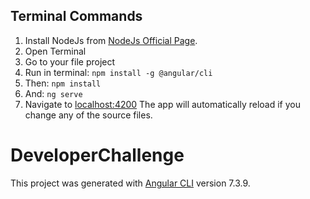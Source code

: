 
## Terminal Commands

1. Install NodeJs from [NodeJs Official Page](https://nodejs.org/en).
2. Open Terminal
3. Go to your file project
4. Run in terminal: ```npm install -g @angular/cli```
5. Then: ```npm install```
6. And: ```ng serve```
7. Navigate to [localhost:4200](localhost:4200) The app will automatically reload if you change any of the source files.




# DeveloperChallenge

This project was generated with [Angular CLI](https://github.com/angular/angular-cli) version 7.3.9.
